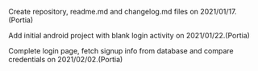 Create repository, readme.md and changelog.md files on 2021/01/17. (Portia)

Add initial android project with blank login activity on 2021/01/22.(Portia)

Complete login page, fetch signup info from database and compare credentials on 2021/02/02.(Portia)
